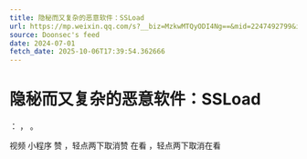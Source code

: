 ```yaml
---
title: 隐秘而又复杂的恶意软件：SSLoad
url: https://mp.weixin.qq.com/s?__biz=MzkwMTQyODI4Ng==&mid=2247492799&idx=2&sn=c9f7f8d0b5791b52c0025b9f94265cd9
source: Doonsec's feed
date: 2024-07-01
fetch_date: 2025-10-06T17:39:54.362666
---
```


# 隐秘而又复杂的恶意软件：SSLoad

：
，
。

视频
小程序
赞
，轻点两下取消赞
在看
，轻点两下取消在看